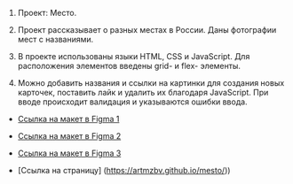 1. Проект: Место.

2. Проект рассказывает о разных местах в России. Даны фотографии мест с названиями.

3. В проекте использованы языки HTML, CSS и JavaScript. Для расположения элементов
   введены grid- и flex- элементы.

4. Можно добавить названия и ссылки на картинки для создания новых карточек, поставить лайк и удалить их благодаря JavaScript. При вводе происходит валидация и указываются ошибки ввода.

- [Ссылка на макет в Figma 1](https://www.figma.com/file/2cn9N9jSkmxD84oJik7xL7/JavaScript.-Sprint-4?node-id=28212%3A326)

- [Ссылка на макет в Figma 2](https://www.figma.com/file/bjyvbKKJN2naO0ucURl2Z0/JavaScript.-Sprint-5?node-id=50160%3A172)

- [Ссылка на макет в Figma 3](https://www.figma.com/file/kRVLKwYG3d1HGLvh7JFWRT/JavaScript.-Sprint-6?node-id=1124%3A73)

- [Ссылка на страницу] (https://artmzbv.github.io/mesto/))
